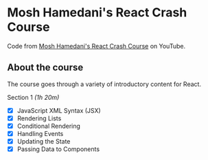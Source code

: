 # Mosh Hamedani's React Crash Course
Code from [Mosh Hamedani's React Crash Course](https://www.youtube.com/watch?v=Ke90Tje7VS0&t) on YouTube.

## About the course
The course goes through a variety of introductory content for React.

Section 1 *(1h 20m)*
- [x] JavaScript XML Syntax (JSX)
- [x] Rendering Lists
- [x] Conditional Rendering
- [x] Handling Events
- [x] Updating the State
- [x] Passing Data to Components
